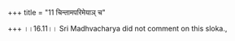 +++
title = "11 चिन्तामपरिमेयाञ् च"

+++
।।16.11।। Sri Madhvacharya did not comment on this sloka.,
